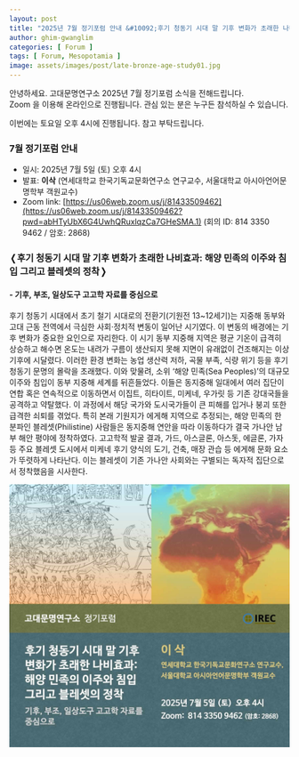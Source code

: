 ```yaml
---
layout: post
title: "2025년 7월 정기포럼 안내 &#10092;후기 청동기 시대 말 기후 변화가 초래한 나비효과: 해양 민족의 이주와 침입 그리고 블레셋의 정착 - 기후, 부조, 일상도구 고고학 자료를 중심으로&#10093;"
author: ghim-gwanglim
categories: [ Forum ]
tags: [ Forum, Mesopotamia ]
image: assets/images/post/late-bronze-age-study01.jpg
---
```


안녕하세요. 고대문명연구소 2025년 7월 정기포럼 소식을 전해드립니다.<br> 
Zoom 을 이용해 온라인으로 진행됩니다. 관심 있는 분은 누구든 참석하실 수 있습니다.

이번에는 토요일 오후 4시에 진행됩니다. 참고 부탁드립니다. 


### 7월 정기포럼 안내

- 일시: 2025년 7월 5일 (토) 오후 4시
- 발표: __이삭__ (연세대학교 한국기독교문화연구소 연구교수, 서울대학교 아시아언어문명학부 객원교수)
- Zoom link: [https://us06web.zoom.us/j/81433509462](https://us06web.zoom.us/j/81433509462?pwd=abHTyUbX6G4UwhQRuxlqzCa7GHeSMA.1)
  (회의 ID: 814 3350 9462 / 암호: 2868)


### &#10092;후기 청동기 시대 말 기후 변화가 초래한 나비효과: 해양 민족의 이주와 침입 그리고 블레셋의 정착&#10093;
#### - 기후, 부조, 일상도구 고고학 자료를 중심으로

후기 청동기 시대에서 초기 철기 시대로의 전환기(기원전 13~12세기)는 지중해 동부와 고대 근동 전역에서 극심한 사회·정치적 변동이 일어난 시기였다. 이 변동의 배경에는 기후 변화가 중요한 요인으로 자리한다. 이 시기 동부 지중해 지역은 평균 기온이 급격히 상승하고 해수면 온도는 내려가 구름이 생산되지 못해 지면이 유래없이 건조해지는 이상 기후에 시달렸다. 이러한 환경 변화는 농업 생산력 저하, 곡물 부족, 식량 위기 등을 후기 청동기 문명의 몰락을 초래했다. 이와 맞물려, 소위 ‘해양 민족(Sea Peoples)’의 대규모 이주와 침입이 동부 지중해 세계를 뒤흔들었다. 이들은 동지중해 일대에서 여러 집단이 연합 혹은 연속적으로 이동하면서 이집트, 히타이트, 미케네, 우가릿 등 기존 강대국들을 공격하고 약탈했다. 이 과정에서 해당 국가와 도시국가들이 큰
피해를 입거나 붕괴 또한 급격한 쇠퇴를 겪었다. 특히 본래 기원지가 에게해 지역으로 추정되는, 해양 민족의 한 분파인 블레셋(Philistine) 사람들은 동지중해 연안을 따라 이동하다가 결국 가나안 남부 해안 평야에 정착하였다. 고고학적 발굴 결과, 가드, 아스글론, 아스돗, 에글론, 가자 등 주요 블레셋 도시에서 미케네 후기 양식의 도기, 건축, 매장 관습 등 에게해 문화 요소가 뚜렷하게 나타난다. 이는 블레셋이 기존 가나안 사회와는 구별되는 독자적 집단으로서 정착했음을 시사한다.
<br>


![](/assets/images/post/irec-seminar-poster-2025-07.jpg)

